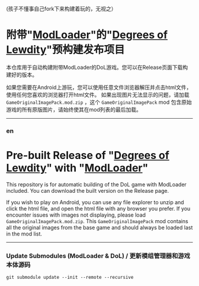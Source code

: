 
(孩子不懂事自己fork下来构建着玩的，无视之）

# 附带"[ModLoader](https://github.com/Lyoko-Jeremie/sugarcube-2-ModLoader)"的"[Degrees of Lewdity](https://gitgud.io/Vrelnir/degrees-of-lewdity)"预构建发布项目

本仓库用于自动构建附带ModLoader的DoL游戏。您可以在Release页面下载构建好的版本。

如果您需要在Android上游玩，您可以使用任意文件浏览器解压并点击html文件，使用任何您喜欢的浏览器打开html文件。
如果出现图片无法显示的问题，请加载 `GameOriginalImagePack.mod.zip` ，这个 `GameOriginalImagePack` mod 包含原始游戏的所有原版图片，请始终使其在mod列表的最后加载。

---

### en

# Pre-built Release of "[Degrees of Lewdity](https://gitgud.io/Vrelnir/degrees-of-lewdity)" with "[ModLoader](https://github.com/Lyoko-Jeremie/sugarcube-2-ModLoader)"

This repository is for automatic building of the DoL game with ModLoader included. You can download the built version on the Release page.

If you wish to play on Android, you can use any file explorer to unzip and click the html file, and open the html file with any browser you prefer.
If you encounter issues with images not displaying, please load `GameOriginalImagePack.mod.zip`. This `GameOriginalImagePack` mod contains all the original images from the base game and should always be loaded last in the mod list.

---

### Update Submodules (ModLoader & DoL) / 更新模组管理器和游戏本体源码
```shell
git submodule update --init --remote --recursive
```

